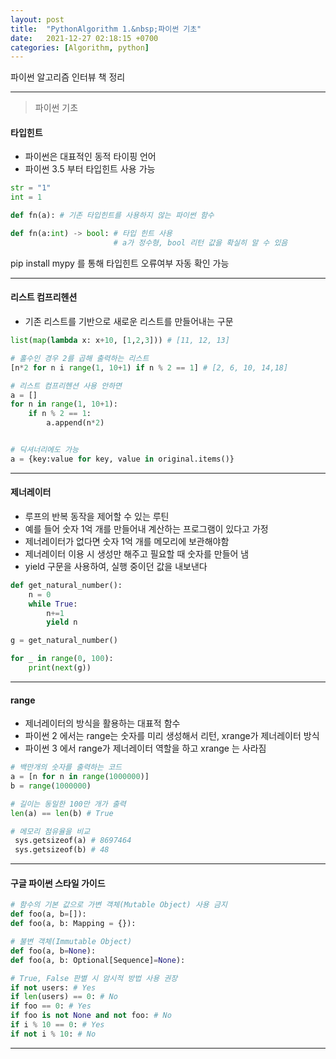 ```yaml
---
layout: post
title:  "PythonAlgorithm 1.&nbsp;파이썬 기초"
date:   2021-12-27 02:18:15 +0700
categories: [Algorithm, python]
---
```


파이썬 알고리즘 인터뷰 책 정리

---

> 파이썬 기초

#### 타입힌트

- 파이썬은 대표적인 동적 타이핑 언어 
- 파이썬 3.5 부터 타입힌트 사용 가능

``` python
str = "1"
int = 1

def fn(a): # 기존 타입힌트를 사용하지 않는 파이썬 함수

def fn(a:int) -> bool: # 타입 힌트 사용
                       # a가 정수형, bool 리턴 값을 확실히 알 수 있음
```

pip install mypy 를 통해 타입힌트 오류여부 자동 확인 가능

---

#### 리스트 컴프리헨션

- 기존 리스트를 기반으로 새로운 리스트를 만들어내는 구문

``` python
list(map(lambda x: x+10, [1,2,3])) # [11, 12, 13]

# 홀수인 경우 2를 곱해 출력하는 리스트
[n*2 for n i range(1, 10+1) if n % 2 == 1] # [2, 6, 10, 14,18]

# 리스트 컴프리헨션 사용 안하면
a = []
for n in range(1, 10+1):
    if n % 2 == 1:
        a.append(n*2)


# 딕셔너리에도 가능
a = {key:value for key, value in original.items()}

```

---

#### 제너레이터

- 루프의 반복 동작을 제어할 수 있는 루틴
- 예를 들어 숫자 1억 개를 만들어내 계산하는 프로그램이 있다고 가정
- 제너레이터가 없다면 숫자 1억 개를 메모리에 보관해야함
- 제너레이터 이용 시 생성만 해주고 필요할 때 숫자를 만들어 냄
- yield 구문을 사용하여, 실행 중이던 값을 내보낸다

``` python
def get_natural_number():
    n = 0
    while True:
        n+=1
        yield n

g = get_natural_number()

for _ in range(0, 100):
    print(next(g))

```

---

#### range

- 제너레이터의 방식을 활용하는 대표적 함수
- 파이썬 2 에서는 range는 숫자를 미리 생성해서 리턴, xrange가 제너레이터 방식
- 파이썬 3 에서 range가 제너레이터 역할을 하고 xrange 는 사라짐

``` python
# 백만개의 숫자를 출력하는 코드
a = [n for n in range(1000000)]
b = range(1000000)

# 길이는 동일한 100만 개가 출력
len(a) == len(b) # True

# 메모리 점유율을 비교
 sys.getsizeof(a) # 8697464
 sys.getsizeof(b) # 48

```

---

#### 구글 파이썬 스타일 가이드

``` python
# 함수의 기본 값으로 가변 객체(Mutable Object) 사용 금지
def foo(a, b=[]):
def foo(a, b: Mapping = {}):

# 불변 객체(Immutable Object)
def foo(a, b=None):
def foo(a, b: Optional[Sequence]=None):

# True, False 판별 시 암시적 방법 사용 권장
if not users: # Yes
if len(users) == 0: # No
if foo == 0: # Yes
if foo is not None and not foo: # No
if i % 10 == 0: # Yes
if not i % 10: # No  
```

---